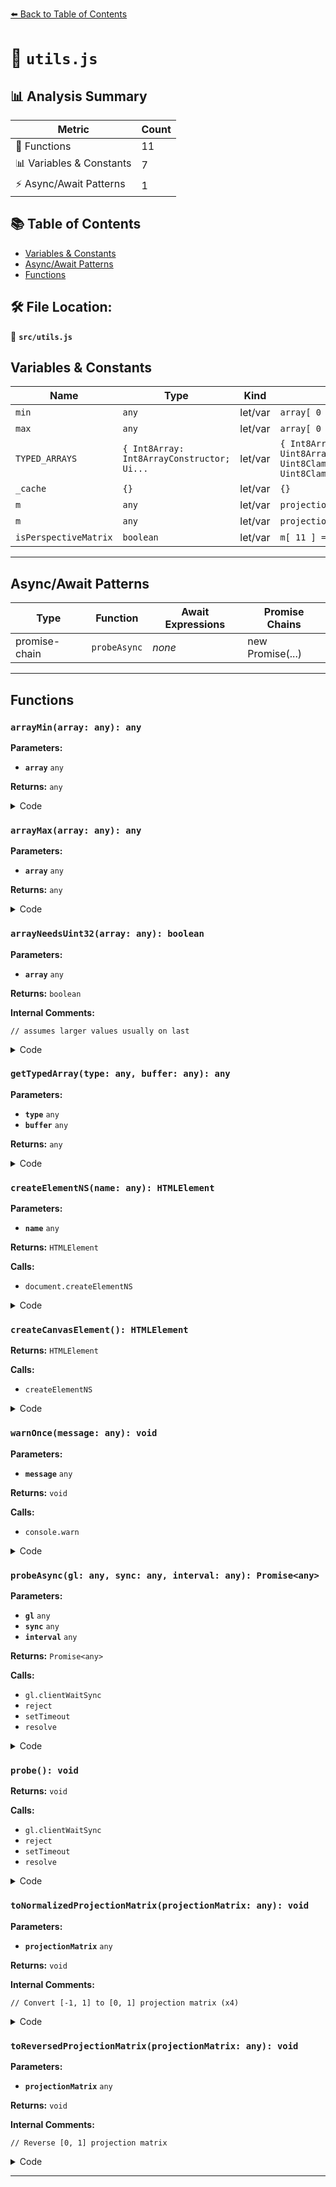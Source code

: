 [⬅️ Back to Table of Contents](../index.md)

# 📄 `utils.js`

## 📊 Analysis Summary

| Metric | Count |
|--------|-------|
| 🔧 Functions | 11 |
| 📊 Variables & Constants | 7 |
| ⚡ Async/Await Patterns | 1 |

## 📚 Table of Contents

- [Variables & Constants](#variables-constants)
- [Async/Await Patterns](#asyncawait-patterns)
- [Functions](#functions)

## 🛠️ File Location:
📂 **`src/utils.js`**

## Variables & Constants

| Name | Type | Kind | Value | Exported |
|------|------|------|-------|----------|
| `min` | `any` | let/var | `array[ 0 ]` | ✗ |
| `max` | `any` | let/var | `array[ 0 ]` | ✗ |
| `TYPED_ARRAYS` | `{ Int8Array: Int8ArrayConstructor; Ui...` | let/var | `{ Int8Array: Int8Array, Uint8Array: Uint8Array, Uint8ClampedArray: Uint8Clamp...` | ✗ |
| `_cache` | `{}` | let/var | `{}` | ✗ |
| `m` | `any` | let/var | `projectionMatrix.elements` | ✗ |
| `m` | `any` | let/var | `projectionMatrix.elements` | ✗ |
| `isPerspectiveMatrix` | `boolean` | let/var | `m[ 11 ] === - 1` | ✗ |


---

## Async/Await Patterns

| Type | Function | Await Expressions | Promise Chains |
|------|----------|-------------------|----------------|
| promise-chain | `probeAsync` | *none* | new Promise(...) |


---

## Functions

### `arrayMin(array: any): any`

**Parameters:**

- **`array`** `any`

**Returns:** `any`

<details><summary>Code</summary>

```typescript
function arrayMin( array ) {

	if ( array.length === 0 ) return Infinity;

	let min = array[ 0 ];

	for ( let i = 1, l = array.length; i < l; ++ i ) {

		if ( array[ i ] < min ) min = array[ i ];

	}

	return min;

}
```
</details>

### `arrayMax(array: any): any`

**Parameters:**

- **`array`** `any`

**Returns:** `any`

<details><summary>Code</summary>

```typescript
function arrayMax( array ) {

	if ( array.length === 0 ) return - Infinity;

	let max = array[ 0 ];

	for ( let i = 1, l = array.length; i < l; ++ i ) {

		if ( array[ i ] > max ) max = array[ i ];

	}

	return max;

}
```
</details>

### `arrayNeedsUint32(array: any): boolean`

**Parameters:**

- **`array`** `any`

**Returns:** `boolean`

**Internal Comments:**
```
// assumes larger values usually on last
```

<details><summary>Code</summary>

```typescript
function arrayNeedsUint32( array ) {

	// assumes larger values usually on last

	for ( let i = array.length - 1; i >= 0; -- i ) {

		if ( array[ i ] >= 65535 ) return true; // account for PRIMITIVE_RESTART_FIXED_INDEX, #24565

	}

	return false;

}
```
</details>

### `getTypedArray(type: any, buffer: any): any`

**Parameters:**

- **`type`** `any`
- **`buffer`** `any`

**Returns:** `any`

<details><summary>Code</summary>

```typescript
function getTypedArray( type, buffer ) {

	return new TYPED_ARRAYS[ type ]( buffer );

}
```
</details>

### `createElementNS(name: any): HTMLElement`

**Parameters:**

- **`name`** `any`

**Returns:** `HTMLElement`

**Calls:**

- `document.createElementNS`

<details><summary>Code</summary>

```typescript
function createElementNS( name ) {

	return document.createElementNS( 'http://www.w3.org/1999/xhtml', name );

}
```
</details>

### `createCanvasElement(): HTMLElement`

**Returns:** `HTMLElement`

**Calls:**

- `createElementNS`

<details><summary>Code</summary>

```typescript
function createCanvasElement() {

	const canvas = createElementNS( 'canvas' );
	canvas.style.display = 'block';
	return canvas;

}
```
</details>

### `warnOnce(message: any): void`

**Parameters:**

- **`message`** `any`

**Returns:** `void`

**Calls:**

- `console.warn`

<details><summary>Code</summary>

```typescript
function warnOnce( message ) {

	if ( message in _cache ) return;

	_cache[ message ] = true;

	console.warn( message );

}
```
</details>

### `probeAsync(gl: any, sync: any, interval: any): Promise<any>`

**Parameters:**

- **`gl`** `any`
- **`sync`** `any`
- **`interval`** `any`

**Returns:** `Promise<any>`

**Calls:**

- `gl.clientWaitSync`
- `reject`
- `setTimeout`
- `resolve`

<details><summary>Code</summary>

```typescript
function probeAsync( gl, sync, interval ) {

	return new Promise( function ( resolve, reject ) {

		function probe() {

			switch ( gl.clientWaitSync( sync, gl.SYNC_FLUSH_COMMANDS_BIT, 0 ) ) {

				case gl.WAIT_FAILED:
					reject();
					break;

				case gl.TIMEOUT_EXPIRED:
					setTimeout( probe, interval );
					break;

				default:
					resolve();

			}

		}

		setTimeout( probe, interval );

	} );

}
```
</details>

### `probe(): void`

**Returns:** `void`

**Calls:**

- `gl.clientWaitSync`
- `reject`
- `setTimeout`
- `resolve`

<details><summary>Code</summary>

```typescript
function probe() {

			switch ( gl.clientWaitSync( sync, gl.SYNC_FLUSH_COMMANDS_BIT, 0 ) ) {

				case gl.WAIT_FAILED:
					reject();
					break;

				case gl.TIMEOUT_EXPIRED:
					setTimeout( probe, interval );
					break;

				default:
					resolve();

			}

		}
```
</details>

### `toNormalizedProjectionMatrix(projectionMatrix: any): void`

**Parameters:**

- **`projectionMatrix`** `any`

**Returns:** `void`

**Internal Comments:**
```
// Convert [-1, 1] to [0, 1] projection matrix (x4)
```

<details><summary>Code</summary>

```typescript
function toNormalizedProjectionMatrix( projectionMatrix ) {

	const m = projectionMatrix.elements;

	// Convert [-1, 1] to [0, 1] projection matrix
	m[ 2 ] = 0.5 * m[ 2 ] + 0.5 * m[ 3 ];
	m[ 6 ] = 0.5 * m[ 6 ] + 0.5 * m[ 7 ];
	m[ 10 ] = 0.5 * m[ 10 ] + 0.5 * m[ 11 ];
	m[ 14 ] = 0.5 * m[ 14 ] + 0.5 * m[ 15 ];

}
```
</details>

### `toReversedProjectionMatrix(projectionMatrix: any): void`

**Parameters:**

- **`projectionMatrix`** `any`

**Returns:** `void`

**Internal Comments:**
```
// Reverse [0, 1] projection matrix
```

<details><summary>Code</summary>

```typescript
function toReversedProjectionMatrix( projectionMatrix ) {

	const m = projectionMatrix.elements;
	const isPerspectiveMatrix = m[ 11 ] === - 1;

	// Reverse [0, 1] projection matrix
	if ( isPerspectiveMatrix ) {

		m[ 10 ] = - m[ 10 ] - 1;
		m[ 14 ] = - m[ 14 ];

	} else {

		m[ 10 ] = - m[ 10 ];
		m[ 14 ] = - m[ 14 ] + 1;

	}

}
```
</details>


---